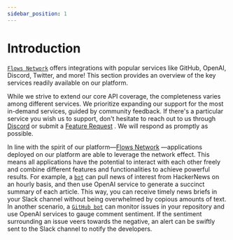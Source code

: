 ```yaml
---
sidebar_position: 1
---
```


# Introduction

[`Flows Network`](https://docs.flows.network/) offers integrations with popular services like GitHub, OpenAI, Discord, Twitter, and more! This section provides an overview of the key services readily available on our platform.

While we strive to extend our core API coverage, the completeness varies among different services. We prioritize expanding our support for the most in-demand services, guided by community feedback. If there's a particular service you wish us to support, don't hesitate to reach out to us through [Discord](https://discord.com/invite/ccZn9ZMfFf)  or submit a [Feature Request](https://docs.google.com/forms/d/e/1FAIpQLSdxdPmLnPVwvhuG5mzdkEsWUt1lMEYxdzb3BmDEzr2wumnTqA/viewform?usp=send_form) . We will respond as promptly as possible.

In line with the spirit of our platform—[Flows Network](https://docs.flows.network/) —applications deployed on our platform are able to leverage the network effect. This means all applications have the potential to interact with each other freely and combine different features and functionalities to achieve powerful results. For example, a [`bot`](https://github.com/flows-network/hacker-news-alert-chatgpt-discord) can pull news of interest from HackerNews on an hourly basis, and then use OpenAI service to generate a succinct summary of each article. This way, you can receive timely news briefs in your Slack channel without being overwhelmed by copious amounts of text. In another scenario, a [`GitHub bot`](https://github.com/flows-network/urgent-github-issue-alert-slack) can monitor issues in your repository and use OpenAI services to gauge comment sentiment. If the sentiment surrounding an issue veers towards the negative, an alert can be swiftly sent to the Slack channel to notify the developers.
